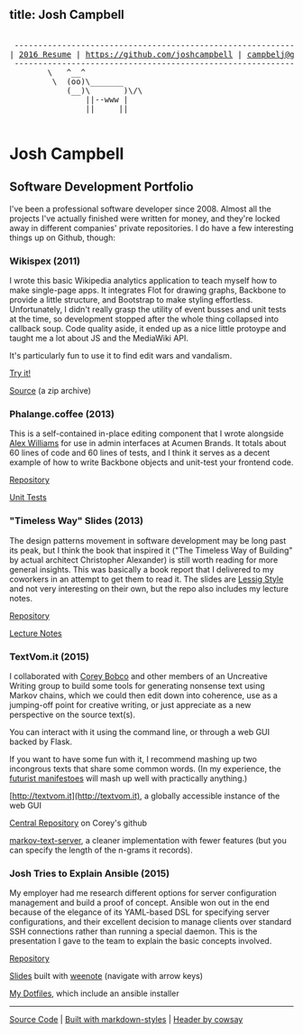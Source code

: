 title: Josh Campbell
---

<pre>

 --------------------------------------------------------------------
| <a href='./static/joshua-campbell-2016.pdf' class='important'>2016 Resume</a> | <a href='https://github.com/joshcampbell'>https://github.com/joshcampbell</a> | <a href="mailto:campbelj@gmail.com">campbelj@gmail.com</a> |
 --------------------------------------------------------------------
        \   ^__^
         \  (oo)\_______
            (__)\       )\/\
                ||--www |
                ||     ||

</pre>

# Josh Campbell

## Software Development Portfolio

I've been a professional software developer since 2008. Almost all the projects I've actually finished were written for money, and they're locked away in different companies' private repositories. I do have a few interesting things up on Github, though:

### Wikispex (2011)

I wrote this basic Wikipedia analytics application to teach myself how to make single-page apps. It integrates Flot for drawing graphs, Backbone to provide a little structure, and Bootstrap to make styling effortless. Unfortunately, I didn't really grasp the utility of event busses and unit tests at the time, so development stopped after the whole thing collapsed into callback soup. Code quality aside, it ended up as a nice little protoype and taught me a lot about JS and the MediaWiki API.

It's particularly fun to use it to find edit wars and vandalism.

[Try it!](./static/wikispex-prototype/index.html)

[Source](./static/wikispex.zip) (a zip archive)


### Phalange.coffee (2013)

This is a self-contained in-place editing component that I wrote alongside [Alex Williams](https://github.com/robovirtuoso) for use in admin interfaces at Acumen Brands. It totals about 60 lines of code and 60 lines of tests, and I think it serves as a decent example of how to write Backbone objects and unit-test your frontend code.

[Repository](https://github.com/acumenbrands/phalange)

[Unit Tests](https://github.com/acumenbrands/phalange/blob/master/spec/phalangeSpec.coffee)

### "Timeless Way" Slides (2013)

The design patterns movement in software development may be long past its peak, but I think the book that inspired it ("The Timeless Way of Building" by actual architect Christopher Alexander) is still worth reading for more general insights. This was basically a book report that I delivered to my coworkers in an attempt to get them to read it. The slides are [Lessig Style](http://www.presentationzen.com/presentationzen/2005/10/the_lessig_meth.html) and not very interesting on their own, but the repo also includes my lecture notes.

[Repository](https://github.com/joshcampbell/alexander-presentation)

[Lecture Notes](https://github.com/joshcampbell/alexander-presentation/blob/master/timeless-condensed.md)

### TextVom.it (2015)

I collaborated with [Corey Bobco](https://github.com/CoreyBobco) and other members of an Uncreative Writing group to build some tools for generating nonsense text using Markov chains, which we could then edit down into coherence, use as a jumping-off point for creative writing, or just appreciate as a new perspective on the source text(s).

You can interact with it using the command line, or through a web GUI backed by Flask.

If you want to have some fun with it, I recommend mashing up two incongrous texts that share some common words. (In my experience, the [futurist manifestoes](http://www.unknown.nu/futurism/) will mash up well with practically anything.)

[http://textvom.it](http://textvom.it), a globally accessible instance of the web GUI

[Central Repository](https://github.com/CoreyBobco/Text-Vomit) on Corey's github

[markov-text-server](https://github.com/joshcampbell/markov-text-server), a cleaner implementation with fewer features (but you can specify the length of the n-grams it records).

### Josh Tries to Explain Ansible (2015)

My employer had me research different options for server configuration management and build a proof of concept. Ansible won out in the end because of the elegance of its YAML-based DSL for specifying server configurations, and their excellent decision to manage clients over standard SSH connections rather than running a special daemon. This is the presentation I gave to the team to explain the basic concepts involved.

[Repository](https://github.com/joshcampbell/ansible-presentation)

[Slides](./static/ansible-presentation/index.html) built with [weenote](https://github.com/jed/weenote) (navigate with arrow keys)

[My Dotfiles](https://github.com/joshcampbell/dotfiles), which include an ansible installer

---

[Source Code](https://github.com/joshcampbell/joshcampbell.github.io) | [Built with markdown-styles](https://github.com/mixu/markdown-styles) | [Header by cowsay](https://en.wikipedia.org/wiki/Cowsay)

